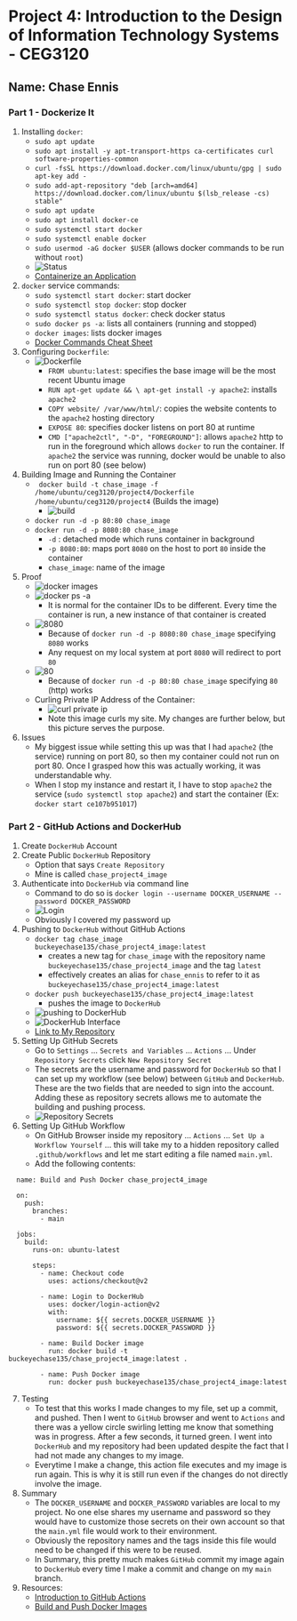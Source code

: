 # Project 4: Introduction to the Design of Information Technology Systems - CEG3120

## Name: Chase Ennis     

### Part 1 - Dockerize It

1. Installing `docker`:
   * `sudo apt update`
   * `sudo apt install -y apt-transport-https ca-certificates curl software-properties-common`
   * `curl -fsSL https://download.docker.com/linux/ubuntu/gpg | sudo apt-key add -`
   * `sudo add-apt-repository "deb [arch=amd64] https://download.docker.com/linux/ubuntu $(lsb_release -cs) stable"`
   * `sudo apt update`
   * `sudo apt install docker-ce`
   * `sudo systemctl start docker`
   * `sudo systemctl enable docker`
   * `sudo usermod -aG docker $USER` (allows docker commands to be run without `root`)
   * ![Status](images/part1/working.png)
   * [Containerize an Application](https://docs.docker.com/get-started/02_our_app/)
2. `docker` service commands:
   * `sudo systemctl start docker`: start docker
   * `sudo systemctl stop docker`: stop docker
   * `sudo systemctl status docker`: check docker status
   * `sudo docker ps -a`: lists all containers (running and stopped)
   * `docker images`: lists docker images
   * [Docker Commands Cheat Sheet](https://www.geeksforgeeks.org/docker-cheat-sheet/)
3. Configuring `Dockerfile`:
   * ![Dockerfile](images/part1/docker.png)
       * `FROM ubuntu:latest`: specifies the base image will be the most recent Ubuntu image
       * `RUN apt-get update && \ apt-get install -y apache2`: installs `apache2`
       * `COPY website/ /var/www/html/`: copies the website contents to the `apache2` hosting directory
       * `EXPOSE 80`: specifies docker listens on port 80 at runtime
       * `CMD ["apache2ctl", "-D", "FOREGROUND"]`: allows `apache2` http to run in the foreground which allows `docker` to run the container. If `apache2` the service was running, docker would be unable to also run on port 80 (see below)
4. Building Image and Running the Container
   * ` docker build -t chase_image -f /home/ubuntu/ceg3120/project4/Dockerfile /home/ubuntu/ceg3120/project4` (Builds the image)
      * ![build](images/part1/building.png)
   * `docker run -d -p 80:80 chase_image`
   * `docker run -d -p 8080:80 chase_image`
      * `-d` : detached mode which runs container in background
      * `-p 8080:80`: maps port `8080` on the host to port `80` inside the container
      * `chase_image`: name of the image
5. Proof
   * ![docker images](images/part1/dockerimages.png)
   * ![docker ps -a](images/part1/dockerpsa.png)
      * It is normal for the container IDs to be different. Every time the container is run, a new instance of that container is created
   * ![8080](images/part1/8080.png)
      * Because of `docker run -d -p 8080:80 chase_image` specifying `8080` works
      * Any request on my local system at port `8080` will redirect to port `80`
   * ![80](images/part1/80.png)
      * Because of `docker run -d -p 80:80 chase_image` specifying `80` (http) works
   * Curling Private IP Address of the Container:
      * ![curl private ip](images/part1/curlprivateip.png)
      * Note this image curls my site. My changes are further below, but this picture serves the purpose.
6. Issues
   * My biggest issue while setting this up was that I had `apache2` (the service) running on port 80, so then my container could not run on port 80. Once I grasped how this was actually working, it was understandable why.
   * When I stop my instance and restart it, I have to stop `apache2` the service (`sudo systemctl stop apache2`) and start the container (Ex: `docker start ce107b951017`)

### Part 2 - GitHub Actions and DockerHub

1. Create `DockerHub` Account
2. Create Public `DockerHub` Repository
   * Option that says `Create Repository`
   * Mine is called `chase_project4_image`
3. Authenticate into `DockerHub` via command line
   * Command to do so is `docker login --username DOCKER_USERNAME --password DOCKER_PASSWORD`
   * ![Login](images/part2/dockerlogin.png)
   * Obviously I covered my password up
4. Pushing to `DockerHub` without GitHub Actions
   * `docker tag chase_image buckeyechase135/chase_project4_image:latest`
      * creates a new tag for `chase_image` with the repository name `buckeyechase135/chase_project4_image` and the tag `latest`
      * effectively creates an alias for `chase_ennis` to refer to it as `buckeyechase135/chase_project4_image:latest`
   * `docker push buckeyechase135/chase_project4_image:latest`
      * pushes the image to `DockerHub`
   * ![pushing to DockerHub](images/part2/push.png)
   * ![DockerHub Interface](images/part2/dockerhub.png)
   * [Link to My Repository](https://hub.docker.com/r/buckeyechase135/chase_project4_image)
5. Setting Up GitHub Secrets
   * Go to `Settings` ... `Secrets and Variables` ... `Actions` ... Under `Repository Secrets` click `New Repository Secret`
   * The secrets are the username and password for `DockerHub` so that I can set up my workflow (see below) between `GitHub` and `DockerHub`. These are the two fields that are needed to sign into the account. Adding these as repository secrets allows me to automate the building and pushing process.
   * ![Repository Secrets](images/part2/secrets.png)
6. Setting Up GitHub Workflow
   * On GitHub Browser inside my repository ... `Actions` ... `Set Up a Workflow Yourself` ... this will take my to a hidden repository called `.github/workflows` and let me start editing a file named `main.yml`.
   * Add the following contents:
  ```
    name: Build and Push Docker chase_project4_image
    
    on:
      push:
        branches:
          - main
    
    jobs:
      build:
        runs-on: ubuntu-latest
    
        steps:
          - name: Checkout code
            uses: actions/checkout@v2
    
          - name: Login to DockerHub
            uses: docker/login-action@v2
            with:
              username: ${{ secrets.DOCKER_USERNAME }}
              password: ${{ secrets.DOCKER_PASSWORD }}
    
          - name: Build Docker image
            run: docker build -t buckeyechase135/chase_project4_image:latest .
    
          - name: Push Docker image
            run: docker push buckeyechase135/chase_project4_image:latest

   ```
7. Testing
     * To test that this works I made changes to my file, set up a commit, and pushed. Then I went to `GitHub` browser and went to `Actions` and there was a yellow circle swirling letting me know that something was in progress. After a few seconds, it turned green. I went into `DockerHub` and my repository had been updated despite the fact that I had not made any changes to my image.
     * Everytime I make a change, this action file executes and my image is run again. This is why it is still run even if the changes do not directly involve the image.
8. Summary
    * The `DOCKER_USERNAME` and `DOCKER_PASSWORD` variables are local to my project. No one else shares my username and password so they would have to customize those secrets on their own account so that the `main.yml` file would work to their environment.
    * Obviously the repository names and the tags inside this file would need to be changed if this were to be reused.
    * In Summary, this pretty much makes `GitHub` commit my image again to `DockerHub` every time I make a commit and change on my `main` branch.
9. Resources:
   * [Introduction to GitHub Actions](https://docs.docker.com/build/ci/github-actions/)
   * [Build and Push Docker Images](https://github.com/marketplace/actions/build-and-push-docker-images)



